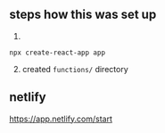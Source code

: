 
## steps how this was set up

1.
```
npx create-react-app app
```
2. created `functions/` directory


## netlify
https://app.netlify.com/start

